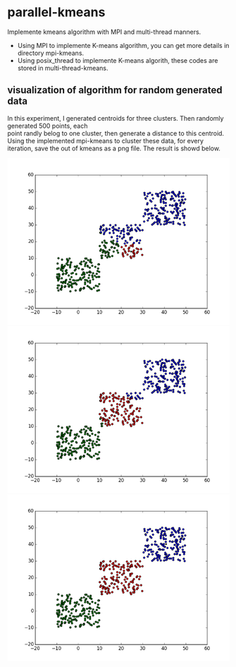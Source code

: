 # parallel-kmeans
Implemente kmeans algorithm with MPI and multi-thread manners.  
* Using MPI to implemente K-means algorithm, you can get more details in directory mpi-kmeans.  
* Using posix_thread to implemente K-means algorith, these codes are stored in multi-thread-kmeans.  

## visualization of algorithm for random generated data  
In this experiment, I generated centroids for three clusters. Then randomly generated 500 points, each  
point randly belog to one cluster, then generate a distance to this centroid.  
Using the implemented mpi-kmeans to cluster these data, for every iteration, save the out of kmeans as 
a png file. The result is showd below.  

![iteration-1](python/iteration-1.png "iteration-1.png")  
![iteration-2](python/iteration-2.png "iteration-2.png")  
![iteration-3](python/iteration-3.png "iteration-3.png")  

